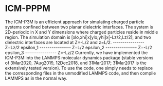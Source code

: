 # ICM-PPPM
The ICM-P3M is an efficient approach for simulating charged particle systems confined between two planar dielectric interfaces.  The system is 2D-periodic in X and Y dimensions where charged particles reside in middle region.  The simulation domain is [xlo,xhi]x[ylo,yhi]x[-Lz/2,Lz/2], and two dielectric interfaces are located at Z=-L/2 and z=L/2.   ---------------- Z=Lz/2     epsilon_1 ---------------- Z=L/2     epsilon_2 ---------------- Z=-L/2     epsilon_3 ---------------- Z=-Lz/2 Currently, we have implemented the ICM-P3M into the LAMMPS molecular dynamics package (stable versions of 3Mar2020, 7Aug2019, 12Dec2018, and 31Mar2017; 31Mar2017 is the extensively tested version). To use the code, one simply needs to replace the corresponding files in the unmodified LAMMPS code, and then compile LAMMPS as in the normal way.
